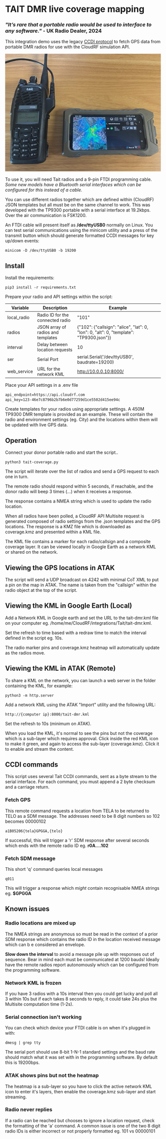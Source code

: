 # TAIT DMR live coverage mapping

### *"It’s rare that a portable radio would be used to interface to any software."* - UK Radio Dealer, 2024

This integration demo uses the legacy [CCDI protocol](https://manuals.repeater-builder.com/2006/TM8000/TM8000%20CCDI%20Protocol%20Manual%20v3.01/MMA-00038-01%20TM8000%20CCDI%20Protocol%20Manual%20May%202006.pdf) to fetch GPS data from portable DMR radios for use with the CloudRF simulation API. 


![TP9300 DMR integrated with ATAK](tp9300_atak.jpg)

To use it, you will need Tait radios and a 9-pin FTDI programming cable. 
*Some new models have a Bluetooth serial interfaces which can be configured for this instead of a cable.*

You can use different radios together which are defined within (CloudRF) JSON templates but all must be on the same channel to work. This was developed with the TP9300 portable with a serial interface at 19.2kbps. Over the air communication is FSK1200.

An FTDI cable will present itself as **/dev/ttyUSB0** normally on Linux. You can test serial communications using the minicom utility and a press of the transmit button which should generate formatted CCDI messages for key up/down events:

    minicom -D /dev/ttyUSB0 -b 19200

## Install
Install the requirements:

    pip3 install -r requirements.txt

Prepare your radio and API settings within the script:

| Variable    | Description | Example |
| --- | --- | --- |
| local_radio  | Radio ID for the connected radio   | "101" |
| radios | JSON array of radios and templates | {"102": {"callsign": "alice", "lat": 0, "lon": 0, "alt": 0, "template": "TP9300.json"}} |
| interval | Delay between location requests | 10
| ser | Serial Port | serial.Serial('/dev/ttyUSB0', baudrate=19200) |
| web_service | URL for the network KML | http://10.0.0.10:8000/ | 

Place your API settings in a .env file

    api_endpoint=https://api.cloudrf.com
    api_key=123-46e7c8796b2b7b6e0d77259d1ce5502d415ee94c

Create templates for your radios using appropriate settings. A 450M TP9300 DMR template is provided as an example. These will contain the radio and environment settings (eg. City) and the locations within them will be updated with live GPS data.

## Operation

Connect your donor portable radio and start the script..

    python3 tait-coverage.py

The script will iterate over the list of radios and send a GPS request to each one in turn. 

The remote radio should respond within 5 seconds, if reachable, and the donor radio will beep 3 times (...) when it receives a response.

The response contains a NMEA string which is used to update the radio location.

When all radios have been polled, a CloudRF API Multisite request is generated composed of radio settings from the .json templates and the GPS locations. The response is a KMZ file which is downloaded as coverage.kmz and presented within a KML file.

The KML file contains a marker for each radio/callsign and a composite coverage layer. It can be viewed locally in Google Earth as a network KML or shared on the network.

## Viewing the GPS locations in ATAK

The script will send a UDP broadcast on 4242 with minimal CoT XML to put a pin on the map in ATAK. The name is taken from the "callsign" within the radio object at the top of the script.

## Viewing the KML in Google Earth (Local)

Add a Network KML in Google earth and set the URL to the tait-dmr.kml file on your computer eg. /home/me/CloudRF/integrations/Tait/tait-dmr.kml. 

Set the refresh to time based with a redraw time to match the interval defined in the script eg. 10s.

The radio marker pins and coverage.kmz heatmap will automatically update as the radios move.

## Viewing the KML in ATAK (Remote)

To share a KML on the network, you can launch a web server in the folder containing the KML, for example:

    python3 -m http.server

Add a network KML using the ATAK "Import" utility and the following URL:

    http://{computer ip}:8000/tait-dmr.kml

Set the refresh to 10s (minimum on ATAK).

When you load the KML, it's normal to see the pins but not the coverage which is a sub-layer which requires approval. Click inside the red KML icon to make it green, and again to access the sub-layer (coverage.kmz). Click it to enable and stream the content.

## CCDI commands

This script uses several Tait CCDI commands, sent as a byte stream to the serial interface. For each command, you must append a 2 byte checksum and a carriage return. 

### Fetch GPS

This remote command requests a location from TELA to be returned to TELO as a SDM message.
The addresses need to be 8 digit numbers so 102 becomes 00000102

    a1B05206{tela}GPGGA,{telo}

If successful, this will trigger a 'r' SDM response after several seconds which ends with the remote radio ID eg. **r0A....102**

### Fetch SDM message

This short 'q' command queries local messages

    q011

This will trigger a response which *might* contain recognisable NMEA strings eg. **$GPGGA**

## Known issues

### Radio locations are mixed up

The NMEA strings are anonymous so must be read in the context of a prior SDM response which contains the radio ID in the location received message which can b e considered an envelope. 

**Slow down the interval** to avoid a message pile up with responses out of sequence. Bear in mind each must be communicated at 1200 bauds! Ideally have the remote radios report autonomously which can be configured from the programming software.

### Network KML is frozen 
If you have 3 radios with a 10s interval then you could get lucky and poll all 3 within 10s but if each takes 8 seconds to reply, it could take 24s plus the Multisite computation time (1-2s).

### Serial connection isn't working
You can check which device your FTDI cable is on when it's plugged in with:

    dmesg | grep tty

The serial port should use 8-bit 1-N-1 standard settings and the baud rate should match what it was set with in the programming software. By default this is 19200bps.

### ATAK shows pins but not the heatmap
The heatmap is a sub-layer so you have to click the active network KML icon to enter it's layers, then enable the coverage.kmz sub-layer and start streaming.

### Radio never replies
If a radio can be reached but chooses to ignore a location request, check the formatting of the 'a' command. A common issue is one of the two 8 digit radio IDs is either incorrect or not properly formatted eg. 101 vs 00000101